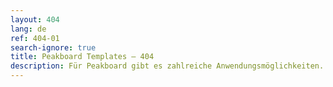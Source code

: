```yaml
---
layout: 404
lang: de
ref: 404-01
search-ignore: true
title: Peakboard Templates – 404
description: Für Peakboard gibt es zahlreiche Anwendungsmöglichkeiten. Hier findest du die aber nicht, du findest sie auf der Startseite.
---
```

